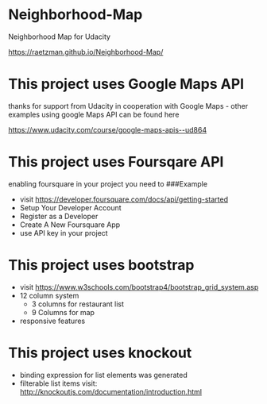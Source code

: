 # Neighborhood-Map
Neighborhood Map for Udacity

https://raetzman.github.io/Neighborhood-Map/

# This project uses Google Maps API
thanks for support from Udacity in cooperation with Google Maps - other examples using google Maps API can be found here

https://www.udacity.com/course/google-maps-apis--ud864

# This project uses Foursqare API
enabling foursquare in your project you need to 
###Example
* visit https://developer.foursquare.com/docs/api/getting-started
* Setup Your Developer Account
* Register as a Developer
* Create A New Foursquare App
* use API key in your project

# This project uses bootstrap
* visit https://www.w3schools.com/bootstrap4/bootstrap_grid_system.asp
* 12 column system
    * 3 columns for restaurant list
    * 9 Columns for map
* responsive features

# This project uses knockout
* binding expression for list elements was generated
* filterable list items
visit: http://knockoutjs.com/documentation/introduction.html
